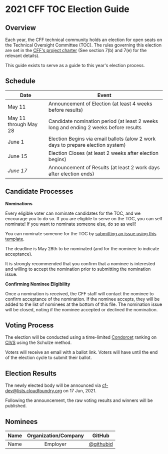 # 2021 CFF TOC Election Guide

## Overview

Each year, the CFF technical community holds an election for open seats on the 
Technical Oversight Committee (TOC). The rules governing this election are set in the 
[CFF's project charter](../../../governing-board/charter.md) (See section 7(b) and 7(e)
for the relevant details).

This guide exists to serve as a guide to this year's election process.

## Schedule

| Date                       | Event                    |
| -------------------------- | ------------------------ |
| May 11                   | Announcement of Election (at least 4 weeks before results) |
| May 11 through May 28  | Candidate nomination period (at least 2 weeks long and ending 2 weeks before results |
| June 1     | Election Begins via email ballots (alow 2 work days to prepare election system) |
| June 15     | Election Closes (at least 2 weeks after election begins) |
| *June 17*   | Announcement of Results (at least 2 work days after election ends) |

## Candidate Processes

**Nominations**

Every eligible voter can nominate candidates for the TOC, and we encourage you to do so. If you are 
eligible to serve on the TOC, you can self nominate! If you want to nominate someone else, do so as 
well! 

You can nominate someone for the TOC by [submitting an issue using this template](https://github.com/cloudfoundry/community/issues/new?assignees=&labels=election&template=toc-candidate-nomination.md&title=TOC+Candidate+Nomination+for+%5BPerson+Name%5D). 

The deadline is May 28th to be nominated (and for the nominee to indicate acceptance).

It is strongly recommended that you confirm that a nominee is interested and willing
to accept the nomination prior to submitting the nomination issue.

**Confirming Nominee Eligibility**

Once a nomination is received, the CFF staff will contact the nominee to confirm acceptance
of the nomination. If the nominee accepts, they will be added to the list of nominees at the bottom
of this file. The nomination issue will be closed, noting if the nominee accepted or declined the 
nomination.

## Voting Process

The election will be conducted using a time-limited [Condorcet](https://civs.cs.cornell.edu/rp.html) ranking 
on [CIVS](http://civs.cs.cornell.edu/) using the Schulze method. 

Voters will receive an email with a ballot link. Voters will have until the end of the election cycle 
to submit their ballot.

## Election Results

The newly elected body will be announced via cf-dev@lists.cloudfoundry.org on 17 Jun, 2021.

Following the announcement, the raw voting results and winners will be published.

## Nominees

|    Name    | Organization/Company |  GitHub  |
|:----------:|:--------------------:|:--------:|
| Name | Employer | [@githubid](https://github.com/githubid) |
